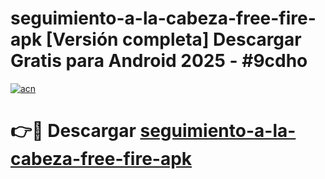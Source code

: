 # seguimiento-a-la-cabeza-free-fire-apk  [Versión completa] Descargar Gratis para Android 2025 - #9cdho

[![acn](https://github.com/user-attachments/assets/0f9c940e-d8b0-45ae-aac7-cd30a18b3e1c)](https://apps.freeplayer.one?title=seguimiento-a-la-cabeza-free-fire-apk&ref=9F)

# 👉🔴 Descargar [seguimiento-a-la-cabeza-free-fire-apk](https://apps.freeplayer.one?title=seguimiento-a-la-cabeza-free-fire-apk&ref=9F)